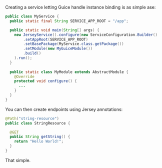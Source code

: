 Creating a service letting Guice handle instance binding is as simple ase:

```java
public class MyService {
  public static final String SERVICE_APP_ROOT = "/app";

  public static void main(String[] args) {
    new JerseyService().configure(new ServiceConfiguration.Builder()
        .setAppRoot(SERVICE_APP_ROOT)
        .setBasePackage(MyService.class.getPackage())
        .setModule(new MyGuiceModule())
        .build()
    ).run();
  }
  
  public static class MyModule extends AbstractModule {
    @Override
    protected void configure() {
      ...
    }
  }  
}
```

You can then create endpoints using Jersey annotations:

```java
@Path("string-resource")
public class StringResource {

  @GET
  public String getString() {
    return "Hello World!";
  }
}
```

That simple.

